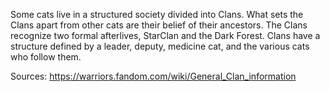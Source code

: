 Some cats live in a structured society divided into Clans. What sets the Clans apart from other cats are their belief of their ancestors. The Clans recognize two formal afterlives, StarClan and the Dark Forest. Clans have a structure defined by a leader, deputy, medicine cat, and the various cats who follow them.

Sources:
https://warriors.fandom.com/wiki/General_Clan_information
